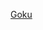 [Goku](https://estaticos.muyinteresante.es/media/cache/760x570_thumb/uploads/images/pyr/5cd405db5cafe829df48e212/funimation-1.jpg)
